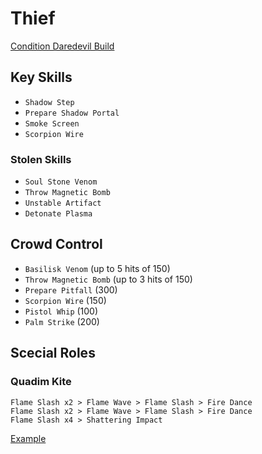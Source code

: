 # Thief

[Condition Daredevil Build](http://gw2skills.net/editor/?PmxAkeVlhQLsIajJRaMIKjBSjMBygjul/TH-zxIY1oj/UiTEEpEoSFQuCBPeQCi9wbZrvK-e)

## Key Skills

- `Shadow Step`
- `Prepare Shadow Portal`
- `Smoke Screen`
- `Scorpion Wire`

### Stolen Skills

- `Soul Stone Venom`
- `Throw Magnetic Bomb`
- `Unstable Artifact`
- `Detonate Plasma`

## Crowd Control

- `Basilisk Venom` (up to 5 hits of 150)
- `Throw Magnetic Bomb` (up to 3 hits of 150)
- `Prepare Pitfall` (300)
- `Scorpion Wire` (150)
- `Pistol Whip` (100)
- `Palm Strike` (200)

## Scecial Roles

### Quadim Kite

```
Flame Slash x2 > Flame Wave > Flame Slash > Fire Dance
Flame Slash x2 > Flame Wave > Flame Slash > Fire Dance
Flame Slash x4 > Shattering Impact
```

[Example]()
